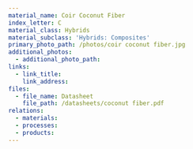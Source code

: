 ```yaml
---
material_name: Coir Coconut Fiber
index_letter: C
material_class: Hybrids
material_subclass: 'Hybrids: Composites'
primary_photo_path: /photos/coir coconut fiber.jpg
additional_photos:
  - additional_photo_path:
links:
  - link_title:
    link_address:
files:
  - file_name: Datasheet
    file_path: /datasheets/coconut fiber.pdf
relations:
  - materials:
  - processes:
  - products:
---
```



